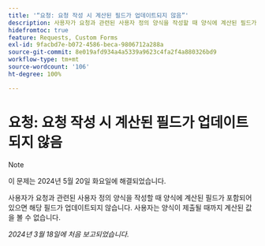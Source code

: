 ```yaml
---
title: '“요청: 요청 작성 시 계산된 필드가 업데이트되지 않음”'
description: 사용자가 요청과 관련된 사용자 정의 양식을 작성할 때 양식에 계산된 필드가 포함되어 있으면 해당 필드가 업데이트되지 않습니다. 사용자는 양식이 제출될 때까지 계산된 값을 볼 수 없습니다.
hidefromtoc: true
feature: Requests, Custom Forms
exl-id: 9facbd7e-b072-4586-beca-9806712a288a
source-git-commit: 8e019afd934a4a5339a9623c4fa2f4a880326bd9
workflow-type: tm+mt
source-wordcount: '106'
ht-degree: 100%

---
```


# 요청: 요청 작성 시 계산된 필드가 업데이트되지 않음

>[!NOTE]
>
>이 문제는 2024년 5월 20일 화요일에 해결되었습니다.

사용자가 요청과 관련된 사용자 정의 양식을 작성할 때 양식에 계산된 필드가 포함되어 있으면 해당 필드가 업데이트되지 않습니다. 사용자는 양식이 제출될 때까지 계산된 값을 볼 수 없습니다.

_2024년 3월 18일에 처음 보고되었습니다._

